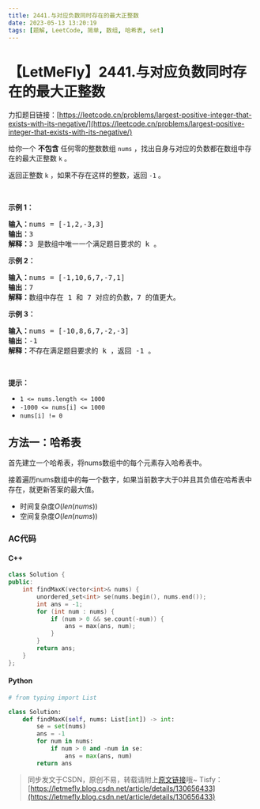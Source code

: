 ```yaml
---
title: 2441.与对应负数同时存在的最大正整数
date: 2023-05-13 13:20:19
tags: [题解, LeetCode, 简单, 数组, 哈希表, set]
---
```


# 【LetMeFly】2441.与对应负数同时存在的最大正整数

力扣题目链接：[https://leetcode.cn/problems/largest-positive-integer-that-exists-with-its-negative/](https://leetcode.cn/problems/largest-positive-integer-that-exists-with-its-negative/)

<p>给你一个 <strong>不包含</strong> 任何零的整数数组 <code>nums</code> ，找出自身与对应的负数都在数组中存在的最大正整数 <code>k</code> 。</p>

<p>返回正整数<em> </em><code>k</code> ，如果不存在这样的整数，返回 <code>-1</code> 。</p>

<p>&nbsp;</p>

<p><strong>示例 1：</strong></p>

<pre>
<strong>输入：</strong>nums = [-1,2,-3,3]
<strong>输出：</strong>3
<strong>解释：</strong>3 是数组中唯一一个满足题目要求的 k 。
</pre>

<p><strong>示例 2：</strong></p>

<pre>
<strong>输入：</strong>nums = [-1,10,6,7,-7,1]
<strong>输出：</strong>7
<strong>解释：</strong>数组中存在 1 和 7 对应的负数，7 的值更大。
</pre>

<p><strong>示例 3：</strong></p>

<pre>
<strong>输入：</strong>nums = [-10,8,6,7,-2,-3]
<strong>输出：</strong>-1
<strong>解释：</strong>不存在满足题目要求的 k ，返回 -1 。
</pre>

<p>&nbsp;</p>

<p><strong>提示：</strong></p>

<ul>
	<li><code>1 &lt;= nums.length &lt;= 1000</code></li>
	<li><code>-1000 &lt;= nums[i] &lt;= 1000</code></li>
	<li><code>nums[i] != 0</code></li>
</ul>


    
## 方法一：哈希表

首先建立一个哈希表，将nums数组中的每个元素存入哈希表中。

接着遍历nums数组中的每一个数字，如果当前数字大于0并且其负值在哈希表中存在，就更新答案的最大值。

+ 时间复杂度$O(len(nums))$
+ 空间复杂度$O(len(nums))$

### AC代码

#### C++

```cpp
class Solution {
public:
    int findMaxK(vector<int>& nums) {
        unordered_set<int> se(nums.begin(), nums.end());
        int ans = -1;
        for (int num : nums) {
            if (num > 0 && se.count(-num)) {
                ans = max(ans, num);
            }
        }
        return ans;
    }
};
```

#### Python

```python
# from typing import List

class Solution:
    def findMaxK(self, nums: List[int]) -> int:
        se = set(nums)
        ans = -1
        for num in nums:
            if num > 0 and -num in se:
                ans = max(ans, num)
        return ans
```

> 同步发文于CSDN，原创不易，转载请附上[原文链接](https://blog.tisfy.eu.org/2023/05/13/LeetCode%202441.%E4%B8%8E%E5%AF%B9%E5%BA%94%E8%B4%9F%E6%95%B0%E5%90%8C%E6%97%B6%E5%AD%98%E5%9C%A8%E7%9A%84%E6%9C%80%E5%A4%A7%E6%AD%A3%E6%95%B4%E6%95%B0/)哦~
> Tisfy：[https://letmefly.blog.csdn.net/article/details/130656433](https://letmefly.blog.csdn.net/article/details/130656433)

